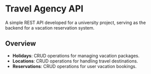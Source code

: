 # Travel Agency API

A simple REST API developed for a university project, serving as the backend for a vacation reservation system.

## Overview

- **Holidays**: CRUD operations for managing vacation packages.
- **Locations**: CRUD operations for handling travel destinations.
- **Reservations**: CRUD operations for user vacation bookings.
